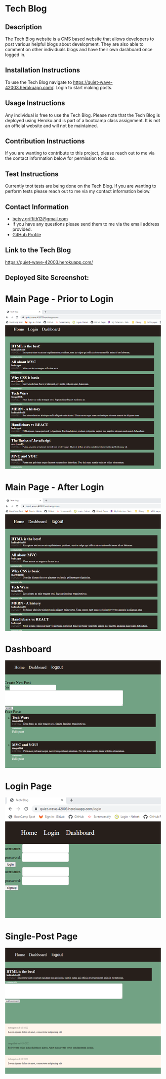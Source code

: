 
# Tech Blog

## Description 
The Tech Blog website is a CMS based website that allows developers to post various helpful blogs about development. They are also able to comment on other individuals blogs and have their own dashboard once logged in. 

## Installation Instructions 
To use the Tech Blog navigate to https://quiet-wave-42003.herokuapp.com/. Login to start making posts. 

## Usage Instructions 
Any individual is free to use the Tech Blog. Please note that the Tech Blog is deployed using Heroku and is part of a bootcamp class assignment. It is not an official website and will not be maintained. 

## Contribution Instructions 
If you are wanting to contribute to this project, please reach out to me via the contact information below for permission to do so.

## Test Instructions 
Currently tnot tests are being done on the Tech Blog. If you are wanting to perform tests please reach out to me via my contact information below.

## Contact Information 
* betsy.griffith12@gmail.com
* If you have any questions please send them to me via the email address provided.
* [GitHub Profile](https://github.com/hollenbebe08)

## Link to the Tech Blog
https://quiet-wave-42003.herokuapp.com/


## Deployed Site Screenshot:

# Main Page - Prior to Login
![screenshot of portfolio](./public/assets/images/main%20page.png)

# Main Page - After Login
![screenshot of portfolio](./public/assets/images/homepage%20after%20login.png)

# Dashboard
![screenshot of portfolio](./public/assets/images/dashboard.png)

# Login Page
![screenshot of portfolio](./public/assets/images/login%20page.png)

# Single-Post Page
![screenshot of portfolio](./public/assets/images/single-post.png)


